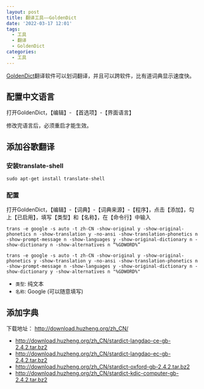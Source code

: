 ```yaml
---
layout: post
title: 翻译工具——GoldenDict
date: '2022-03-17 12:01'
tags:
  - 工具
  - 翻译
  - GoldenDict
categories:
  - 工具
---
```


[GoldenDict](http://www.goldendict.org)翻译软件可以划词翻译，并且可以跨软件，比有道词典显示速度快。

<!--more-->

## 配置中文语言

打开GoldenDict，【编辑】- 【首选项】-【界面语言】

修改完语言后，必须重启才能生效。

## 添加谷歌翻译

### 安装translate-shell

```
sudo apt-get install translate-shell
```

### 配置

打开GoldenDict，【编辑】-【词典】-【词典来源】-【程序】，点击【添加】，勾上【已启用】，填写【类型】和【名称】，在【命令行】中输入

```
trans -e google -s auto -t zh-CN -show-original y -show-original-phonetics n -show-translation y -no-ansi -show-translation-phonetics n -show-prompt-message n -show-languages y -show-original-dictionary n -show-dictionary n -show-alternatives n “%GDWORD%”

trans -e google -s auto -t zh-CN -show-original y -show-original-phonetics y -show-translation y -no-ansi -show-translation-phonetics n -show-prompt-message n -show-languages y -show-original-dictionary n -show-dictionary y -show-alternatives n "%GDWORD%"
```

- `类型`: 纯文本
- `名称`: Google (可以随意填写)


## 添加字典

下载地址： http://download.huzheng.org/zh_CN/


- http://download.huzheng.org/zh_CN/stardict-langdao-ce-gb-2.4.2.tar.bz2
- http://download.huzheng.org/zh_CN/stardict-langdao-ec-gb-2.4.2.tar.bz2
- http://download.huzheng.org/zh_CN/stardict-oxford-gb-2.4.2.tar.bz2
- http://download.huzheng.org/zh_CN/stardict-kdic-computer-gb-2.4.2.tar.bz2
